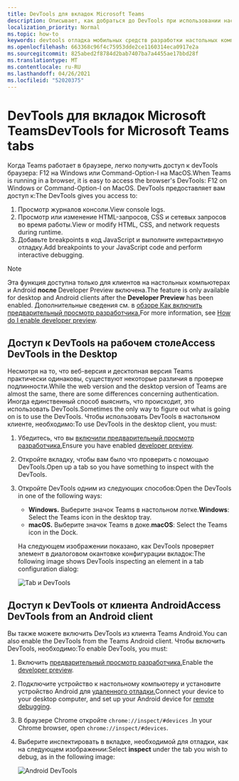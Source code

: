 ```yaml
---
title: DevTools для вкладок Microsoft Teams
description: Описывает, как добраться до DevTools при использовании настольного клиента Microsoft Teams
localization_priority: Normal
ms.topic: how-to
keywords: devtools отладка мобильных средств разработки настольных компьютеров chrome для настольных компьютеров
ms.openlocfilehash: 663368c96f4c75953dde2ce1160314eca0917e2a
ms.sourcegitcommit: 825abed2f8784d2bab7407ba7a4455ae17bbd28f
ms.translationtype: MT
ms.contentlocale: ru-RU
ms.lasthandoff: 04/26/2021
ms.locfileid: "52020375"
---
```

# <a name="devtools-for-microsoft-teams-tabs"></a><span data-ttu-id="d55d4-104">DevTools для вкладок Microsoft Teams</span><span class="sxs-lookup"><span data-stu-id="d55d4-104">DevTools for Microsoft Teams tabs</span></span>

<span data-ttu-id="d55d4-105">Когда Teams работает в браузере, легко получить доступ к devTools браузера: F12 на Windows или Command-Option-I на MacOS.</span><span class="sxs-lookup"><span data-stu-id="d55d4-105">When Teams is running in a browser, it is easy to access the browser's DevTools: F12 on Windows or Command-Option-I on MacOS.</span></span> <span data-ttu-id="d55d4-106">DevTools предоставляет вам доступ к:</span><span class="sxs-lookup"><span data-stu-id="d55d4-106">The DevTools gives you access to:</span></span>

1. <span data-ttu-id="d55d4-107">Просмотр журналов консоли.</span><span class="sxs-lookup"><span data-stu-id="d55d4-107">View console logs.</span></span>
1. <span data-ttu-id="d55d4-108">Просмотр или изменение HTML-запросов, CSS и сетевых запросов во время работы.</span><span class="sxs-lookup"><span data-stu-id="d55d4-108">View or modify HTML, CSS, and network requests during runtime.</span></span>
1. <span data-ttu-id="d55d4-109">Добавьте breakpoints в код JavaScript и выполните интерактивную отладку.</span><span class="sxs-lookup"><span data-stu-id="d55d4-109">Add breakpoints to your JavaScript code and perform interactive debugging.</span></span>

> [!NOTE]
> <span data-ttu-id="d55d4-110">Эта функция доступна только для клиентов на настольных компьютерах и Android **после** Developer Preview включена.</span><span class="sxs-lookup"><span data-stu-id="d55d4-110">The feature is only available for desktop and Android clients after the **Developer Preview** has been enabled.</span></span> <span data-ttu-id="d55d4-111">Дополнительные сведения см. в [обзоре Как включить предварительный просмотр разработчика.](~/resources/dev-preview/developer-preview-intro.md)</span><span class="sxs-lookup"><span data-stu-id="d55d4-111">For more information, see [How do I enable developer preview](~/resources/dev-preview/developer-preview-intro.md).</span></span>

## <a name="access-devtools-in-the-desktop"></a><span data-ttu-id="d55d4-112">Доступ к DevTools на рабочем столе</span><span class="sxs-lookup"><span data-stu-id="d55d4-112">Access DevTools in the Desktop</span></span>

<span data-ttu-id="d55d4-113">Несмотря на то, что веб-версия и десктопная версия Teams практически одинаковы, существуют некоторые различия в проверке подлинности.</span><span class="sxs-lookup"><span data-stu-id="d55d4-113">While the web version and the desktop version of Teams are almost the same, there are some differences concerning authentication.</span></span> <span data-ttu-id="d55d4-114">Иногда единственный способ выяснить, что происходит, это использовать DevTools.</span><span class="sxs-lookup"><span data-stu-id="d55d4-114">Sometimes the only way to figure out what is going on is to use the DevTools.</span></span> <span data-ttu-id="d55d4-115">Чтобы использовать DevTools в настольном клиенте, необходимо:</span><span class="sxs-lookup"><span data-stu-id="d55d4-115">To use DevTools in the desktop client, you must:</span></span>

1. <span data-ttu-id="d55d4-116">Убедитесь, что вы [включили предварительный просмотр разработчика.](~/resources/dev-preview/developer-preview-intro.md)</span><span class="sxs-lookup"><span data-stu-id="d55d4-116">Ensure you have enabled [developer preview](~/resources/dev-preview/developer-preview-intro.md).</span></span>
1. <span data-ttu-id="d55d4-117">Откройте вкладку, чтобы вам было что проверить с помощью DevTools.</span><span class="sxs-lookup"><span data-stu-id="d55d4-117">Open up a tab so you have something to inspect with the DevTools.</span></span>
1. <span data-ttu-id="d55d4-118">Откройте DevTools одним из следующих способов:</span><span class="sxs-lookup"><span data-stu-id="d55d4-118">Open the DevTools in one of the following ways:</span></span>
    * <span data-ttu-id="d55d4-119">**Windows.** Выберите значок Teams в настольном лотке.</span><span class="sxs-lookup"><span data-stu-id="d55d4-119">**Windows**: Select the Teams icon in the desktop tray.</span></span>
    * <span data-ttu-id="d55d4-120">**macOS.** Выберите значок Teams в доке.</span><span class="sxs-lookup"><span data-stu-id="d55d4-120">**macOS**: Select the Teams icon in the Dock.</span></span>
 
   <span data-ttu-id="d55d4-121">На следующем изображении показано, как DevTools проверяет элемент в диалоговом окантовке конфигурации вкладок:</span><span class="sxs-lookup"><span data-stu-id="d55d4-121">The following image shows DevTools inspecting an element in a tab configuration dialog:</span></span>

   ![Tab и DevTools](~/assets/images/dev-preview/tab-and-devtools.png)

## <a name="access-devtools-from-an-android-client"></a><span data-ttu-id="d55d4-123">Доступ к DevTools от клиента Android</span><span class="sxs-lookup"><span data-stu-id="d55d4-123">Access DevTools from an Android client</span></span>

<span data-ttu-id="d55d4-124">Вы также можете включить DevTools из клиента Teams Android.</span><span class="sxs-lookup"><span data-stu-id="d55d4-124">You can also enable the DevTools from the Teams Android client.</span></span> <span data-ttu-id="d55d4-125">Чтобы включить DevTools, необходимо:</span><span class="sxs-lookup"><span data-stu-id="d55d4-125">To enable DevTools, you must:</span></span>

1. <span data-ttu-id="d55d4-126">Включить [предварительный просмотр разработчика.](~/resources/dev-preview/developer-preview-intro.md)</span><span class="sxs-lookup"><span data-stu-id="d55d4-126">Enable the [developer preview](~/resources/dev-preview/developer-preview-intro.md).</span></span>
1. <span data-ttu-id="d55d4-127">Подключите устройство к настольному компьютеру и установите устройство Android для [удаленного отладки.](https://developers.google.com/web/tools/chrome-devtools/remote-debugging/)</span><span class="sxs-lookup"><span data-stu-id="d55d4-127">Connect your device to your desktop computer, and set up your Android device for [remote debugging](https://developers.google.com/web/tools/chrome-devtools/remote-debugging/).</span></span>
1. <span data-ttu-id="d55d4-128">В браузере Chrome откройте `chrome://inspect/#devices` .</span><span class="sxs-lookup"><span data-stu-id="d55d4-128">In your Chrome browser, open `chrome://inspect/#devices`.</span></span>
1. <span data-ttu-id="d55d4-129">Выберите  инспектировать в вкладке, необходимой для отладки, как на следующем изображении:</span><span class="sxs-lookup"><span data-stu-id="d55d4-129">Select **inspect** under the tab you wish to debug, as in the following image:</span></span>

   ![Android DevTools](~/assets/images/android-devtools.png)
